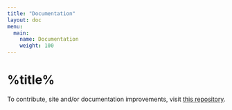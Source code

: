 ```yaml
---
title: "Documentation"
layout: doc
menu:
  main:
    name: Documentation
    weight: 100
---
```

# %title%
To contribute, site and/or documentation improvements, visit [this repository](https://github.com/harrymkt/endless-battle).